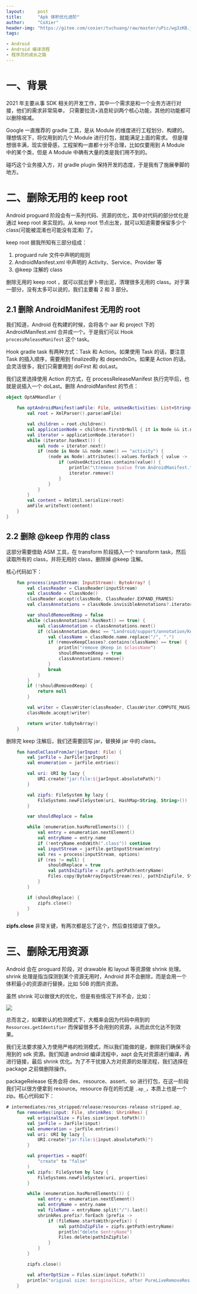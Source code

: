 ```yaml
---
layout:     post
title:      "Apk 体积优化进阶"
author:     "CoXier"
header-img: "https://gitee.com/coxier/tuchuang/raw/master/uPic/wg3zKB.jpg"
tags:

- Android
- Android 编译流程
- 程序员的成长之路
---
```


# 一、背景
2021 年主要从事 SDK 相关的开发工作，其中一个需求是和一个业务方进行对接，他们的需求非常简单， 只需要拉流+消息轮训两个核心功能，其他的功能都可以删除缩减。

Google 一直推荐的 gradle 工具，是从 Module 的维度进行工程划分、构建的。理想情况下，将仅用到的几个 Module 进行打包，就能满足上面的需求。
但是理想很丰满，现实很骨感，工程架构一直都十分不合理，比如仅要用到 A Module 中的某个类，但是 A Module 中确有大量的类是我们用不到的。

碰巧这个业务接入方，对 gradle plugin 保持开发的态度，于是我有了施展拳脚的地方。

# 二、删除无用的 keep root
Android proguard 阶段会有一系列代码、资源的优化，其中对代码的部分优化是通过 keep root 来实现的。从 keep root 节点出发，就可以知道需要保留多少个 class(可能被混淆也可能没有混淆) 了。

keep root 据我所知有三部分组成：

1. proguard rule 文件中声明的规则
2. AndroidManifest.xml 中声明的 Activity、Service、Provider 等
3. @keep 注解的 class

删除无用的 keep root ，就可以拔出萝卜带出泥，清理很多无用的 class。对于第一部分，没有太多可以说的，我们主要看 2 和 3 部分。

## 2.1 删除 AndroidManifest 无用的 root
我们知道，Android 在构建的时候，会将各个 aar 和 project 下的 AndroidManifest.xml 合并成一个。于是我们可以 Hook `processReleaseManifest` 这个 task。

Hook gradle task 有两种方式：Task 和 Action。如果使用 Task 的话，要注意 Task 的插入顺序，需要用到 finalizedBy 和 dependsOn。如果是 Action 的话，会灵活很多，我们只需要用到 doFirst 和 doLast。

我们这里选择使用 Action 的方式，在 processReleaseManifest 执行完毕后，也就是说插入一个 doLast。删除 AndroidManifest 的节点：

```kotlin
object OptAMHandler {

    fun optAndroidManifest(amFile: File, unUsedActivities: List<String>) {
        val root = XmlParser().parse(amFile)

        val children = root.children()
        val applicationNode = children.firstOrNull { it is Node && it.name() == "application" } as? Node ?: return
        val iterator = applicationNode.iterator()
        while (iterator.hasNext()) {
            val node = iterator.next()
            if (node is Node && node.name() == "activity") {
                (node as Node).attributes().values.forEach { value ->
                    if (unUsedActivities.contains(value)) {
                        println("\tremove $value from AndroidManifest.")
                        iterator.remove()
                    }
                }
            }
        }
        val content = XmlUtil.serialize(root)
        amFile.writeText(content)
    }
}
```
## 2.2 删除 @keep 作用的 class
这部分需要借助 ASM 工具，在 transform 阶段插入一个 transform task，然后读取所有的 class，并将无用的 class，删除掉 @keep 注解。


核心代码如下：

```kotlin
    fun process(inputStream: InputStream): ByteArray? {
        val classReader = ClassReader(inputStream)
        val classNode = ClassNode()
        classReader.accept(classNode, ClassReader.EXPAND_FRAMES)
        val classAnnotations = classNode.invisibleAnnotations?.iterator()

        var shouldRemovedKeep = false
        while (classAnnotations?.hasNext() == true) {
            val classAnnotation = classAnnotations.next()
            if (classAnnotation.desc == "Landroid/support/annotation/Keep;" || classAnnotation.desc == "Landroidx/annotation/Keep;") {
                val className = classNode.name.replace("/", ".")
                if (removeKeepClasses?.contains(className) == true) {
                    println("remove @Keep in $className")
                    shouldRemovedKeep = true
                    classAnnotations.remove()
                }
                break
            }
        }
        if (!shouldRemovedKeep) {
            return null
        }

        val writer = ClassWriter(classReader, ClassWriter.COMPUTE_MAXS)
        classNode.accept(writer)

        return writer.toByteArray()
    }
```
删除完 keep 注解后，我们还需要回写 jar，替换掉 jar 中的 class。

```kotlin
    fun handleClassFromJar(jarInput: File) {
        val jarFile = JarFile(jarInput)
        val enumeration = jarFile.entries()

        val uri: URI by lazy {
            URI.create("jar:file:${jarInput.absolutePath}")
        }

        val zipfs: FileSystem by lazy {
            FileSystems.newFileSystem(uri, HashMap<String, String>())
        }

        var shouldReplace = false

        while (enumeration.hasMoreElements()) {
            val entry = enumeration.nextElement()
            val entryName = entry.name
            if (!entryName.endsWith(".class")) continue
            val inputStream = jarFile.getInputStream(entry)
            val res = process(inputStream, options)
            if (res != null) {
                shouldReplace = true
                val pathInZipfile = zipfs.getPath(entryName)
                Files.copy(ByteArrayInputStream(res), pathInZipfile, StandardCopyOption.REPLACE_EXISTING)
            }
        }

        if (shouldReplace) {
            zipfs.close()
        }
    }
```

**zipfs.close** 非常关键，有两次都是忘了这个，然后查找错误了很久。

# 三、删除无用资源
Android 会在 proguard 阶段，对 drawable 和 layout 等资源做 shrink 处理。shrink 处理是指当探测到某个资源无用时，Android 并不会删除，而是会用一个体积最小的资源进行替换，比如 50B 的图片资源。

虽然 shrink 可以做很大的优化，但是有些情况下并不会，比如：

![](https://gitee.com/coxier/tuchuang/raw/master/uPic/aJQg7J.jpg)

总而言之，如果默认的检测模式下，大概率会因为代码中用到的 `Resources.getIdentifier` 而保留很多不会用到的资源，从而此优化达不到效果。

我们无法要求接入方使用严格的检测模式，所以我们能做的是，删除我们确保不会用到的 sdk 资源。我们知道 android 编译流程中，aapt 会先对资源进行编译，再进行链接，最后 shrink 优化。为了不干扰接入方对资源的处理流程，我们选择在 package 之前做删除操作。

packageRelease 任务会将 dex、resource、assert、so 进行打包，在这一阶段我们可以很方便拿到 resource。resource 存在的形式是 `.ap_`，本质上也是一个 zip。核心代码如下：

```kotlin
# intermediates/res_stripped/release/resources-release-stripped.ap_
    fun removeRes(input: File, shrinkRes: ShrinkRes) {
        val originalSize = Files.size(input.toPath())
        val jarFile = JarFile(input)
        val enumeration = jarFile.entries()
        val uri: URI by lazy {
            URI.create("jar:file:${input.absolutePath}")
        }

        val properties = mapOf(
            "create" to "false"
        )
        val zipfs: FileSystem by lazy {
            FileSystems.newFileSystem(uri, properties)
        }

        while (enumeration.hasMoreElements()) {
            val entry = enumeration.nextElement()
            val entryName = entry.name
            val fileName = entryName.split("/").last()
            shrinkRes.prefix?.forEach {prefix ->
                if (fileName.startsWith(prefix)) {
                    val pathInZipFile = zipfs.getPath(entryName)
                    println("delete $entryName")
                    Files.delete(pathInZipFile)
                }
            }
        }

        zipfs.close()

        val afterOptSize = Files.size(input.toPath())
        println("original size: $originalSize, after PureLiveRemoveRes, current size is: $afterOptSize")
    }
```